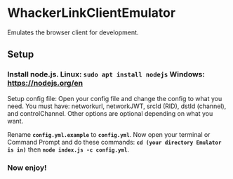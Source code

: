 # WhackerLinkClientEmulator
Emulates the browser client for development.

## Setup

### Install node.js. Linux: `sudo apt install nodejs` Windows: https://nodejs.org/en

Setup config file: Open your config file and change the config to what you need. You must have: networkurl, networkJWT, srcId (RID), dstId (channel), and controlChannel. Other options are optional depending on what you want.

Rename **`config.yml.example`** to **`config.yml`**. Now open your terminal or Command Prompt and do these commands: **`cd (your directory Emulator is in)`** then **`node index.js -c config.yml`**.

### Now enjoy!

